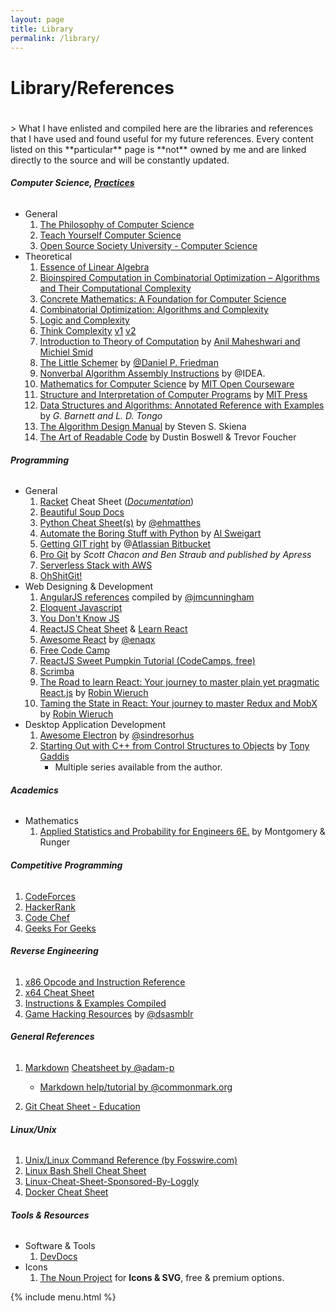 ```yaml
---
layout: page
title: Library
permalink: /library/
---
```


<div class="container-blog-header">
    <h1><i class="fas fa-book-reader"></i> Library/References</h1>
    <h1>
        <a href="#" class="menu-toggle" title="Toggle Menu">
            <i class="fas fa-ellipsis-v"></i>
        </a>
    </h1>
</div>

<div class="container-post">
<div class="post-content" markdown="1">
> What I have enlisted and compiled here are the libraries and references that I have used and found useful for my future references. Every content listed on this **particular** page is **not** owned by me and are linked directly to the source and will be constantly updated.

###### <i class="fas fa-layer-group"></i> **Computer Science, [Practices](/cs-practice/)**

-   General
    1. [The Philosophy of Computer Science](https://plato.stanford.edu/entries/computer-science)
    2. [Teach Yourself Computer Science](https://teachyourselfcs.com/)
    3. [Open Source Society University - Computer Science](https://github.com/ossu/computer-science)
-   Theoretical
    1. [Essence of Linear Algebra](https://www.youtube.com/playlist?list=PLZHQObOWTQDPD3MizzM2xVFitgF8hE_ab)
    2. [Bioinspired Computation in Combinatorial Optimization – Algorithms and Their Computational Complexity](http://www.bioinspiredcomputation.com/self-archived-bookNeumannWitt.pdf)
    3. [Concrete Mathematics: A Foundation for Computer Science](https://www.amazon.com/Concrete-Mathematics-Foundation-Computer-Science/dp/0201558025)
    4. [Combinatorial Optimization: Algorithms and Complexity](https://www.amazon.com/Combinatorial-Optimization-Algorithms-Complexity-Computer-ebook/dp/B00C8UQZAO)
    5. [Logic and Complexity](http://www.springer.com/us/book/9781852335656)
    6. [Think Complexity](http://www.greenteapress.com/compmod/) [v1](http://www.greenteapress.com/compmod/thinkcomplexity.pdf) [v2](http://greenteapress.com/complexity2/thinkcomplexity2.pdf)
    7. [Introduction to Theory of Computation](http://cglab.ca/~michiel/TheoryOfComputation/TheoryOfComputation.pdf) by [Anil Maheshwari and Michiel Smid](http://cglab.ca/~michiel/TheoryOfComputation/)
    8. [The Little Schemer](https://mitpress.mit.edu/books/little-schemer) by [@Daniel P. Friedman](https://mitpress.mit.edu/authors/daniel-p-friedman)
    9. [Nonverbal Algorithm Assembly Instructions](https://idea-instructions.com/) by @IDEA.
    10. [Mathematics for Computer Science](https://courses.csail.mit.edu/6.042/spring17/mcs.pdf) by [MIT Open Courseware](https://ocw.mit.edu/index.htm) <span class="fas fa-book-open" title="Currently reading - Sun Jun 24+ 21:17:08 EDT 2018"></span>
    11. [Structure and Interpretation of Computer Programs](https://mitpress.mit.edu/sites/default/files/sicp/full-text/book/book.html) by [MIT Press](https://mitpress.mit.edu/)
    12. [Data Structures and Algorithms: Annotated Reference with Examples](https://www.goodreads.com/book/show/18308002-data-structures-and-algorithms) by _G. Barnett and L. D. Tongo_ <span class="fas fa-book" title="Finished Reading July 20th-Aug 07th, 2018 Summer."></span>
    13. [The Algorithm Design Manual](https://www.amazon.com/Algorithm-Design-Manual-Steven-Skiena/dp/1849967202) by Steven S. Skiena
    14. [The Art of Readable Code](https://www.amazon.com/Art-Readable-Code-Practical-Techniques-ebook/dp/B0064CZ1XE) by Dustin Boswell & Trevor Foucher

###### <span class="fas fa-layer-group"></span> **Programming**

-   General
    1. [Racket](https://racket-lang.org/) Cheat Sheet ([_Documentation_](https://docs.racket-lang.org/racket-cheat/index.html))
    2. [Beautiful Soup Docs](https://readthedocs.org/projects/beautiful-soup-4/downloads/pdf/latest)
    3. [Python Cheat Sheet(s)](https://ehmatthes.github.io/pcc/cheatsheets/README.html) by [@ehmatthes](https://github.com/ehmatthes)
    4. [Automate the Boring Stuff with Python](http://automatetheboringstuff.com/) by [Al Sweigart](https://twitter.com/AlSweigart)
    5. [Getting GIT right](https://www.atlassian.com/git) by @[Atlassian Bitbucket](https://www.atlassian.com)
    6. [Pro Git](https://git-scm.com/book/) by _Scott Chacon and Ben Straub and published by Apress_
    7. [Serverless Stack with AWS](https://serverless-stack.com/)
    8. [OhShitGit!](https://ohshitgit.com)
-   Web Designing & Development
    1. [AngularJS references](https://github.com/jmcunningham/AngularJS-Learning) compiled by [@jmcunningham](https://github.com/jmcunningham)
    2. [Eloquent Javascript](http://eloquentjavascript.net/)
    3. [You Don't Know JS](https://github.com/getify/You-Dont-Know-JS)
    4. [ReactJS Cheat Sheet](https://reactcheatsheet.com/) & [Learn React](https://learnreact.com/)
    5. [Awesome React](https://github.com/enaqx/awesome-react) by [@enaqx](https://github.com/enaqx)
    6. [Free Code Camp](https://www.freecodecamp.org/)
    7. [ReactJS Sweet Pumpkin Tutorial (CodeCamps, free)](https://sweetpumpkins.codecamps.com/)
    8. [Scrimba](https://scrimba.com)
    9. [The Road to learn React: Your journey to master plain yet pragmatic React.js](https://www.amazon.com/gp/product/1986338827/) by [Robin Wieruch](https://www.amazon.com/Robin-Wieruch/e/B07BBS273X/ref=dp_byline_cont_ebooks_1) <span class="fas fa-book" title="Completed, Summer & Fall 2018"></span>
    10. [Taming the State in React: Your journey to master Redux and MobX](https://www.amazon.com/dp/B07CYKDQ5S) by [Robin Wieruch](https://www.amazon.com/Robin-Wieruch/e/B07BBS273X/ref=dp_byline_cont_ebooks_1) <span class="fas fa-book" title="Completed, Fall 2018 - Spring 2019 (Jan 15)"></span>
-   Desktop Application Development
    1. [Awesome Electron](https://github.com/sindresorhus/awesome-electron) by [@sindresorhus](https://github.com/sindresorhus/)
    2. [Starting Out with C++ from Control Structures to Objects](https://www.amazon.com/Starting-Out-Control-Structures-Objects/dp/0134498372) by [Tony Gaddis](https://media.pearsoncmg.com/bc/abp/cs-resources/products/series.html#series,series=Gaddis)
        - Multiple series available from the author.

###### <span class="fas fa-layer-group"></span> **Academics**

-   Mathematics
    1. [Applied Statistics and Probability for Engineers 6E.](https://www.amazon.com/Applied-Statistics-Probability-Engineers-Montgomery/dp/1118539710) by Montgomery & Runger <span class="fas fa-book" title="Completed, Jan-May (STAT 344) Spring 2018"></span>

###### <span class="fas fa-layer-group"></span> **Competitive Programming**

1. [CodeForces](https://codeforces.com/)
2. [HackerRank](https://www.hackerrank.com)
3. [Code Chef](https://www.codechef.com/)
4. [Geeks For Geeks](http://www.geeksforgeeks.org)

###### <span class="fas fa-layer-group"></span> **Reverse Engineering**

1. [x86 Opcode and Instruction Reference](http://ref.x86asm.net/)
2. [x64 Cheat Sheet](https://cs.brown.edu/courses/cs033/docs/guides/x64_cheatsheet.pdf)
3. [Instructions & Examples Compiled](https://scadahacker.com/library/Documents/Cheat_Sheets/Programming%20-%20x86%20Instructions%201.pdf)
4. [Game Hacking Resources](https://github.com/dsasmblr/game-hacking) by [@dsasmblr](https://github.com/dsasmblr)

###### <span class="fas fa-layer-group"></span> **General References**

1. [Markdown](https://en.wikipedia.org/wiki/Markdown) [Cheatsheet by @adam-p](https://github.com/adam-p/markdown-here/wiki/Markdown-Cheatsheet)

    - [Markdown help/tutorial by @commonmark.org](http://commonmark.org/help/tutorial/)

2. [Git Cheat Sheet - Education](https://education.github.com/git-cheat-sheet-education.pdf)

###### <span class="fas fa-layer-group"></span> **Linux/Unix**

1. [Unix/Linux Command Reference (by Fosswire.com)](https://files.fosswire.com/2007/08/fwunixref.pdf)
2. [Linux Bash Shell Cheat Sheet](https://learncodethehardway.org/unix/bash_cheat_sheet.pdf)
3. [Linux-Cheat-Sheet-Sponsored-By-Loggly](https://www.loggly.com/wp-content/uploads/2015/05/Linux-Cheat-Sheet-Sponsored-By-Loggly.pdf)
4. [Docker Cheat Sheet](https://github.com/wsargent/docker-cheat-sheet)

###### <span class="fas fa-layer-group"></span> **Tools & Resources**

-   Software & Tools
    1. [DevDocs](http://devdocs.io/)
-   Icons
    1. [The Noun Project](https://thenounproject.com) for **Icons & SVG**, free & premium options.

</div>
</div>
{% include menu.html %}